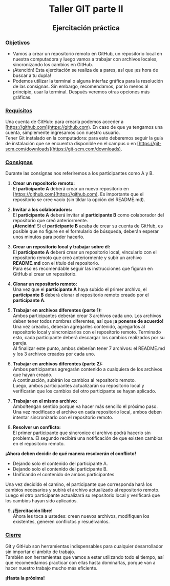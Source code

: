 
# <center>Taller GIT parte II</center>
## <center>Ejercitación práctica</center>  

### <ins>Objetivos</ins>
* Vamos a crear un repositorio remoto en GitHub, un repositorio local en nuestra computadora y luego vamos a trabajar con archivos locales, sincronizando los cambios
en GitHub.  
* ¡Atención! Esta ejercitación se realiza de a pares, así que ¡es hora de buscar a tu dupla!  
* Podemos utilizar la terminal o alguna interfaz gráfica para la resolución de las consignas. Sin embargo, recomendamos, por lo menos al principio, usar la terminal. Después veremos otras opciones más gráficas.  

### <ins>Requisitos</ins>  
Una cuenta de GitHub: para crearla podemos acceder a [https://github.com](https://github.com). En caso de que ya tengamos una cuenta, simplemente ingresamos con nuestro usuario.  
Tener Git instalado en la computadora: para esto deberemos seguir la guía de instalación que se encuentra disponible en el campus o en [https://git-scm.com/downloads](https://git-scm.com/downloads).  

### <ins>Consignas</ins>  
Durante las consignas nos referiremos a los participantes como A y B.  

1. **Crear un repositorio remoto:**  
El **participante A** deberá crear un nuevo repositorio en [https://github.com](https://github.com).
Es importante que el repositorio se cree vacío (sin tildar la opción del README.md).  

2. **Invitar a los colaboradores:**  
El **participante A** deberá invitar al **participante B** como colaborador del repositorio que creó anteriormente.  
**¡Atención!** Si el **participante B** acaba de crear su cuenta de GitHub, es posible que no figure en el formulario de búsqueda, deberán esperar unos minutos para poder hacerlo.  

3. **Crear un repositorio local y trabajar sobre él:**  
El **participante A** deberá crear un repositorio local, vincularlo con el repositorio remoto que creó anteriormente y subir un archivo **README.md** con el título del repositorio.  
Para eso es recomendable seguir las instrucciones que figuran en GitHub al crear un repositorio.  

4. **Clonar un repositorio remoto:**  
Una vez que el **participante A** haya subido el primer archivo, el **participante B** deberá clonar el repositorio remoto creado por el **participante A**.  

5. **Trabajar en archivos diferentes (parte 1):**  
Ambos participantes deberán crear 3 archivos cada uno. Los archivos deben tener todos nombres diferentes, así que **¡a ponerse de acuerdo!**  
Una vez creados, deberán agregarles contenido, agregarlos al repositorio local y sincronizarlos con el repositorio remoto. Terminado esto, cada participante deberá descargar los cambios realizados por su pareja.  
Al finalizar este punto, ambos deberían tener 7 archivos: el README.md y los 3 archivos creados por cada uno.  

6. **Trabajar en archivos diferentes (parte 2):**  
Ambos participantes agregarán contenido a cualquiera de los archivos que hayan creado.  
A continuación, subirán los cambios al repositorio remoto.  
Luego, ambos participantes actualizarán su repositorio local y verificarán que los cambios del otro participante se hayan aplicado.  

7. **Trabajar en el mismo archivo:**  
Ambo!tengan sentido porque va hacer más sencillo el próximo paso.  
Una vez modificado el archivo en cada repositorio local, ambos deben intentar sincronizarlo con el repositorio remoto.  

8. **Resolver un conflicto:**  
El primer participante que sincronice el archivo podrá hacerlo sin problema. El segundo recibirá una notificación de que existen cambios en el repositorio remoto.  

**¡Ahora deben decidir de qué manera resolverán el conflicto!**  
* Dejando solo el contenido del participante A.  
* Dejando solo el contenido del participante B.  
* Unificando el contenido de ambos participantes  

Una vez decidido el camino, el participante que corresponda hará los cambios necesarios y subirá el archivo actualizado al repositorio remoto.  
Luego el otro participante actualizará su repositorio local y verificará que los cambios hayan sido aplicados.  

9. **¡Ejercitación libre!**  
Ahora les toca a ustedes: creen nuevos archivos, modifiquen los existentes, generen conflictos y resuélvanlos.  

### <ins>Cierre</ins>  

Git y GitHub son herramientas indispensables para cualquier desarrollador sin importar el ámbito de trabajo.  
También son herramientas que vamos a estar utilizando todo el tiempo, así que recomendamos practicar con ellas hasta dominarlas, porque van a hacer nuestro trabajo mucho más eficiente.  

**¡Hasta la próxima!**